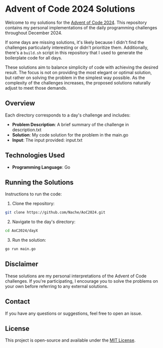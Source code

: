 # Advent of Code 2024 Solutions

Welcome to my solutions for the [Advent of Code 2024](https://adventofcode.com/2024). This repository contains my personal implementations of the daily programming challenges throughout December 2024.

If some days are missing solutions, it's likely because I didn't find the challenges particularly interesting or didn't prioritize them. Additionally, there's a `build.sh` script in this repository that I used to generate the boilerplate code for all days.

These solutions aim to balance simplicity of code with achieving the desired result. The focus is not on providing the most elegant or optimal solution, but rather on solving the problem in the simplest way possible. As the complexity of the challenges increases, the proposed solutions naturally adjust to meet those demands.

## Overview

Each directory corresponds to a day's challenge and includes:

- **Problem Description**: A brief summary of the challenge in description.txt
- **Solution**: My code solution for the problem in the main.go
- **Input**: The input provided: input.txt

## Technologies Used

- **Programming Language**: Go

## Running the Solutions

Instructions to run the code:

1. Clone the repository:

```bash
git clone https://github.com/Nache/AoC2024.git
```

2.	Navigate to the day's directory:

```bash   
cd AoC2024/dayX
```

3.	Run the solution:

```bash
go run main.go
```

## Disclaimer

These solutions are my personal interpretations of the Advent of Code challenges. If you're participating, I encourage you to solve the problems on your own before referring to any external solutions.

## Contact

If you have any questions or suggestions, feel free to open an issue.

## License

This project is open-source and available under the [MIT License](LICENSE).



